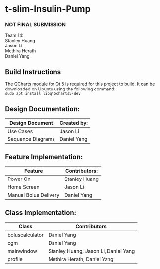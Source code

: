 # t-slim-Insulin-Pump

### NOT FINAL SUBMISSION

Team 14: \
Stanley Huang \
Jason Li \
Methira Herath \
Daniel Yang

## Build Instructions
The QCharts module for Qt 5 is required for this project to build. It can be downloaded on Ubuntu using the following command: \
``` sudo apt install libqt5charts5-dev ```


## Design Documentation:

| Design Document   | Created by: |
|-------------------|-------------|
| Use Cases         | Jason Li    | 
| Sequence Diagrams | Daniel Yang |

## Feature Implementation:

| Feature      | Contributors: |
|--------------|---------------|
| Power On     | Stanley Huang |
| Home Screen  | Jason Li      |
| Manual Bolus Delivery | Daniel Yang   |


## Class Implementation:

| Class           | Contributors:                        |
|-----------------|--------------------------------------|
| boluscalculator | Daniel Yang                          |
| cgm             | Daniel Yang                          |
| mainwindow      | Stanley Huang, Jason Li, Daniel Yang |
| profile         | Methira Herath, Daniel Yang          |
